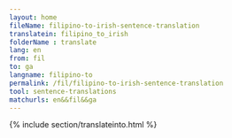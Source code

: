 ```yaml
---
layout: home
fileName: filipino-to-irish-sentence-translation
translatein: filipino_to_irish
folderName : translate
lang: en
from: fil
to: ga
langname: filipino-to
permalink: /fil/filipino-to-irish-sentence-translation
tool: sentence-translations
matchurls: en&&fil&&ga
---
```

{% include section/translateinto.html %}
